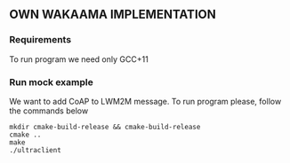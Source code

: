 ## OWN WAKAAMA IMPLEMENTATION

### Requirements
To run program we need only GCC+11

### Run mock example

We want to add CoAP to LWM2M message. To run program please, follow the commands below
```
mkdir cmake-build-release && cmake-build-release
cmake ..
make
./ultraclient
```